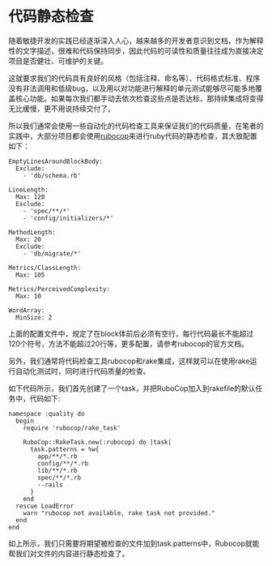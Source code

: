 # 代码静态检查

随着敏捷开发的实践已经逐渐深入人心，越来越多的开发者意识到文档，作为解释性的文字描述，很难和代码保持同步，因此代码的可读性和质量往往成为直接决定项目是否健壮、可维护的关键。

这就要求我们的代码具有良好的风格（包括注释、命名等）、代码格式标准、程序没有非法调用和低级bug，以及用以对功能进行解释的单元测试能够尽可能多地覆盖核心功能。如果每次我们都手动去依次检查这些点是否达标，那持续集成将变得无比缓慢，更不用说持续交付了。

所以我们通常会使用一些自动化的代码检查工具来保证我们的代码质量，在笔者的实践中，大部分项目都会使用[rubocop]()来进行ruby代码的静态检查，其大致配置如下：


```
EmptyLinesAroundBlockBody:
  Exclude:
    - 'db/schema.rb'

LineLength:
  Max: 120
  Exclude:
    - 'spec/**/*'
    - 'config/initializers/*'

MethodLength:
  Max: 20
  Exclude:
    - 'db/migrate/*'

Metrics/ClassLength:
  Max: 105

Metrics/PerceivedComplexity:
  Max: 10

WordArray:
  MinSize: 2

```

上面的配置文件中，规定了在block体前后必须有空行，每行代码最长不能超过120个符号，方法不能超过20行等，更多配置，请参考rubocop的官方文档。

另外，我们通常将代码检查工具rubocop和rake集成，这样就可以在使用rake运行自动化测试时，同时进行代码质量的检查。

如下代码所示，我们首先创建了一个task，并把RuboCop加入到rakefile的默认任务中，代码如下:

```
namespace :quality do
  begin
    require 'rubocop/rake_task'

    RuboCop::RakeTask.new(:rubocop) do |task|
      task.patterns = %w{
        app/**/*.rb
        config/**/*.rb
        lib/**/*.rb
        spec/**/*.rb
        --rails
      }
    end
  rescue LoadError
    warn "rubocop not available, rake task not provided."
  end
end
```

如上所示，我们只需要将期望被检查的文件加到task.patterns中，Rubocop就能帮我们对文件的内容进行静态检查了。
